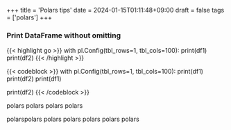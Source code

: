 +++
title = 'Polars tips'
date = 2024-01-15T01:11:48+09:00
draft = false
tags = ['polars']
+++
<!-- 
{{< showimg >}}
cover2.jpg
{{< /showimg >}} -->
<!-- ![hogehogehoge](cover2.jpg) -->
### Print DataFrame without omitting

{{< highlight go >}}
with pl.Config(tbl_rows=1, tbl_cols=100):
    print(df1)
    print(df2)
{{< /highlight >}}

{{< codeblock >}}
with pl.Config(tbl_rows=1, tbl_cols=100):
   print(df1)
   print(df2)
   print(df1)
   
   print(df2)
{{< /codeblock >}}

polars
polars
polars
polars

polarspolars
polars
polars
polars
polars
polars
